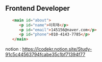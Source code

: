 ## Frontend Developer

```html
   <main id="about">
      <p id="name">이희재</p>
      <p id="email">145156@naver.com</p>
      <p id="phone">010-4143-7785</p>
   </main>
```
notion : <https://lcodekr.notion.site/Study-91c5c44563794fcabe35c1bf71394f77>
           
<!--
**leeheejaelcode/leeheejaelcode** is a ✨ _special_ ✨ repository because its `README.md` (this file) appears on your GitHub profile.

Here are some ideas to get you started:

- 🔭 I’m currently working on ...
- 🌱 I’m currently learning ...
- 👯 I’m looking to collaborate on ...
- 🤔 I’m looking for help with ...
- 💬 Ask me about ...
- 📫 How to reach me: ...
- 😄 Pronouns: ...
- ⚡ Fun fact: ...
-->
